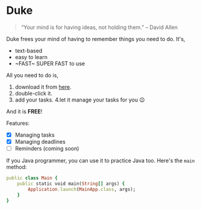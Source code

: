 # Duke 

> “Your mind is for having ideas, not holding them.” – David Allen

Duke frees your mind of having to remember things you need to do. It's,

- text-based
- easy to learn
- ~FAST~ SUPER FAST to use

All you need to do is,

1. download it from [here](https://github.com/qyaner/ip).
2. double-click it.
3. add your tasks.
4.let it manage your tasks for you 😉

And it is **FREE**!

Features:

- [x] Managing tasks
- [x] Managing deadlines
- [ ] Reminders (coming soon)

If you Java programmer, you can use it to practice Java too. Here's the `main` method:

```ruby
public class Main {
    public static void main(String[] args) {
        Application.launch(MainApp.class, args);
    }
}
```
